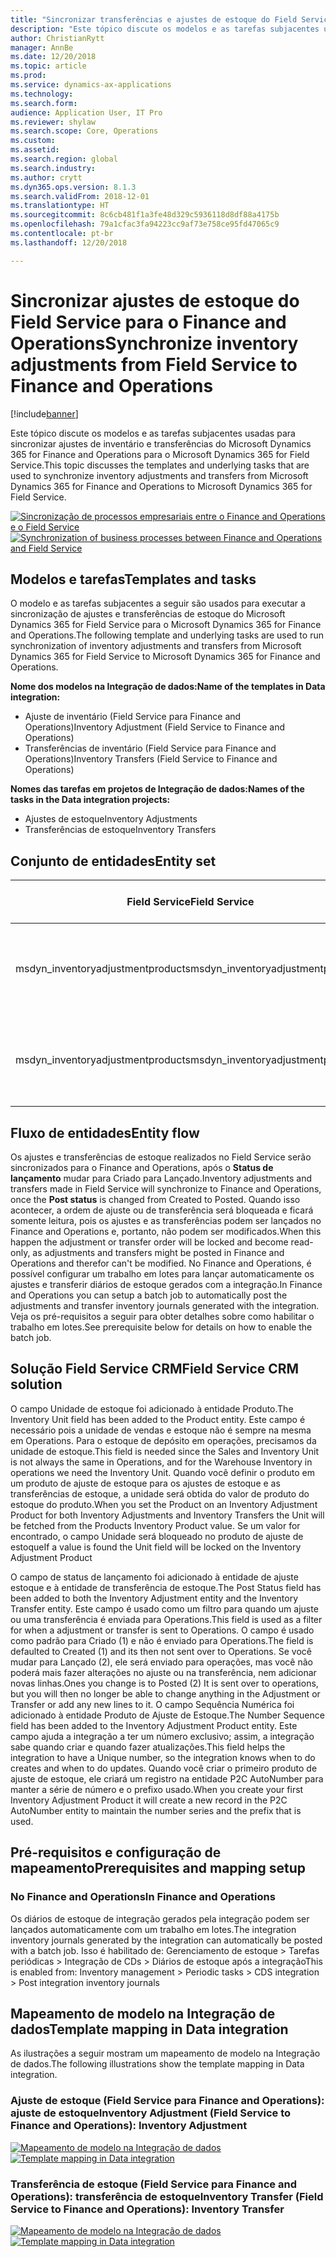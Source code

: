 ```yaml
---
title: "Sincronizar transferências e ajustes de estoque do Field Service para o Finance and Operations"
description: "Este tópico discute os modelos e as tarefas subjacentes usadas para sincronizar ajustes de inventário e transferências do Microsoft Dynamics 365 for Finance and Operations para o Microsoft Dynamics 365 for Field Service."
author: ChristianRytt
manager: AnnBe
ms.date: 12/20/2018
ms.topic: article
ms.prod: 
ms.service: dynamics-ax-applications
ms.technology: 
ms.search.form: 
audience: Application User, IT Pro
ms.reviewer: shylaw
ms.search.scope: Core, Operations
ms.custom: 
ms.assetid: 
ms.search.region: global
ms.search.industry: 
ms.author: crytt
ms.dyn365.ops.version: 8.1.3
ms.search.validFrom: 2018-12-01
ms.translationtype: HT
ms.sourcegitcommit: 8c6cb481f1a3fe48d329c5936118d8df88a4175b
ms.openlocfilehash: 79a1cfac3fa94223cc9af73e758ce95fd47065c9
ms.contentlocale: pt-br
ms.lasthandoff: 12/20/2018

---
```


# <a name="synchronize-inventory-adjustments-from-field-service-to-finance-and-operations"></a><span data-ttu-id="64601-103">Sincronizar ajustes de estoque do Field Service para o Finance and Operations</span><span class="sxs-lookup"><span data-stu-id="64601-103">Synchronize inventory adjustments from Field Service to Finance and Operations</span></span>

[!include[banner](../includes/banner.md)]

<span data-ttu-id="64601-104">Este tópico discute os modelos e as tarefas subjacentes usadas para sincronizar ajustes de inventário e transferências do Microsoft Dynamics 365 for Finance and Operations para o Microsoft Dynamics 365 for Field Service.</span><span class="sxs-lookup"><span data-stu-id="64601-104">This topic discusses the templates and underlying tasks that are used to synchronize inventory adjustments and transfers from Microsoft Dynamics 365 for Finance and Operations to Microsoft Dynamics 365 for Field Service.</span></span>

<span data-ttu-id="64601-105">[![Sincronização de processos empresariais entre o Finance and Operations e o Field Service](./media/FSTransAdjOW.png)](./media/FSTransAdjOW.png)</span><span class="sxs-lookup"><span data-stu-id="64601-105">[![Synchronization of business processes between Finance and Operations and Field Service](./media/FSTransAdjOW.png)](./media/FSTransAdjOW.png)</span></span>

## <a name="templates-and-tasks"></a><span data-ttu-id="64601-106">Modelos e tarefas</span><span class="sxs-lookup"><span data-stu-id="64601-106">Templates and tasks</span></span>
<span data-ttu-id="64601-107">O modelo e as tarefas subjacentes a seguir são usados para executar a sincronização de ajustes e transferências de estoque do Microsoft Dynamics 365 for Field Service para o Microsoft Dynamics 365 for Finance and Operations.</span><span class="sxs-lookup"><span data-stu-id="64601-107">The following template and underlying tasks are used to run synchronization of inventory adjustments and transfers from Microsoft Dynamics 365 for Field Service to Microsoft Dynamics 365 for Finance and Operations.</span></span>

<span data-ttu-id="64601-108">**Nome dos modelos na Integração de dados:**</span><span class="sxs-lookup"><span data-stu-id="64601-108">**Name of the templates in Data integration:**</span></span>
- <span data-ttu-id="64601-109">Ajuste de inventário (Field Service para Finance and Operations)</span><span class="sxs-lookup"><span data-stu-id="64601-109">Inventory Adjustment (Field Service to Finance and Operations)</span></span>
- <span data-ttu-id="64601-110">Transferências de inventário (Field Service para Finance and Operations)</span><span class="sxs-lookup"><span data-stu-id="64601-110">Inventory Transfers (Field Service to Finance and Operations)</span></span>

<span data-ttu-id="64601-111">**Nomes das tarefas em projetos de Integração de dados:**</span><span class="sxs-lookup"><span data-stu-id="64601-111">**Names of the tasks in the Data integration projects:**</span></span>
- <span data-ttu-id="64601-112">Ajustes de estoque</span><span class="sxs-lookup"><span data-stu-id="64601-112">Inventory Adjustments</span></span>
- <span data-ttu-id="64601-113">Transferências de estoque</span><span class="sxs-lookup"><span data-stu-id="64601-113">Inventory Transfers</span></span>

## <a name="entity-set"></a><span data-ttu-id="64601-114">Conjunto de entidades</span><span class="sxs-lookup"><span data-stu-id="64601-114">Entity set</span></span>
| <span data-ttu-id="64601-115">Field Service</span><span class="sxs-lookup"><span data-stu-id="64601-115">Field Service</span></span>                     | <span data-ttu-id="64601-116">Finance and Operations</span><span class="sxs-lookup"><span data-stu-id="64601-116">Finance and Operations</span></span>                             |
|-----------------------------------|----------------------------------------------------|
| <span data-ttu-id="64601-117">msdyn_inventoryadjustmentproducts</span><span class="sxs-lookup"><span data-stu-id="64601-117">msdyn_inventoryadjustmentproducts</span></span> |   <span data-ttu-id="64601-118">Cabeçalhos e linhas do diário de ajuste de estoque do CDS</span><span class="sxs-lookup"><span data-stu-id="64601-118">CDS Inventory adjustment journal headers and lines</span></span> |
| <span data-ttu-id="64601-119">msdyn_inventoryadjustmentproducts</span><span class="sxs-lookup"><span data-stu-id="64601-119">msdyn_inventoryadjustmentproducts</span></span> | <span data-ttu-id="64601-120">Cabeçalhos e linhas do diário de transferência de estoque do CDS</span><span class="sxs-lookup"><span data-stu-id="64601-120">CDS inventory transfer journal headers and lines</span></span>   |

## <a name="entity-flow"></a><span data-ttu-id="64601-121">Fluxo de entidades</span><span class="sxs-lookup"><span data-stu-id="64601-121">Entity flow</span></span>
<span data-ttu-id="64601-122">Os ajustes e transferências de estoque realizados no Field Service serão sincronizados para o Finance and Operations, após o **Status de lançamento** mudar para Criado para Lançado.</span><span class="sxs-lookup"><span data-stu-id="64601-122">Inventory adjustments and transfers made in Field Service will synchronize to Finance and Operations, once the **Post status** is changed from Created to Posted.</span></span> <span data-ttu-id="64601-123">Quando isso acontecer, a ordem de ajuste ou de transferência será bloqueada e ficará somente leitura, pois os ajustes e as transferências podem ser lançados no Finance and Operations e, portanto, não podem ser modificados.</span><span class="sxs-lookup"><span data-stu-id="64601-123">When this happen the adjustment or transfer order will be locked and become read-only, as adjustments and transfers might be posted in Finance and Operations and therefor can't be modified.</span></span>
<span data-ttu-id="64601-124">No Finance and Operations, é possível configurar um trabalho em lotes para lançar automaticamente os ajustes e transferir diários de estoque gerados com a integração.</span><span class="sxs-lookup"><span data-stu-id="64601-124">In Finance and Operations you can setup a batch job to automatically post the adjustments and transfer inventory journals generated with the integration.</span></span> <span data-ttu-id="64601-125">Veja os pré-requisitos a seguir para obter detalhes sobre como habilitar o trabalho em lotes.</span><span class="sxs-lookup"><span data-stu-id="64601-125">See prerequisite below for details on how to enable the batch job.</span></span>

## <a name="field-service-crm-solution"></a><span data-ttu-id="64601-126">Solução Field Service CRM</span><span class="sxs-lookup"><span data-stu-id="64601-126">Field Service CRM solution</span></span> 
<span data-ttu-id="64601-127">O campo Unidade de estoque foi adicionado à entidade Produto.</span><span class="sxs-lookup"><span data-stu-id="64601-127">The Inventory Unit field has been added to the Product entity.</span></span> <span data-ttu-id="64601-128">Este campo é necessário pois a unidade de vendas e estoque não é sempre na mesma em Operations. Para o estoque de depósito em operações, precisamos da unidade de estoque.</span><span class="sxs-lookup"><span data-stu-id="64601-128">This field is needed since the Sales and Inventory Unit is not always the same in Operations, and for the Warehouse Inventory in operations we need the Inventory Unit.</span></span>
<span data-ttu-id="64601-129">Quando você definir o produto em um produto de ajuste de estoque para os ajustes de estoque e as transferências de estoque, a unidade será obtida do valor de produto do estoque do produto.</span><span class="sxs-lookup"><span data-stu-id="64601-129">When you set the Product on an Inventory Adjustment Product for both Inventory Adjustments and Inventory Transfers the Unit will be fetched from the Products Inventory Product value.</span></span> <span data-ttu-id="64601-130">Se um valor for encontrado, o campo Unidade será bloqueado no produto de ajuste de estoque</span><span class="sxs-lookup"><span data-stu-id="64601-130">If a value is found the Unit field will be locked on the Inventory Adjustment Product</span></span>

<span data-ttu-id="64601-131">O campo de status de lançamento foi adicionado à entidade de ajuste estoque e à entidade de transferência de estoque.</span><span class="sxs-lookup"><span data-stu-id="64601-131">The Post Status field has been added to both the Inventory Adjustment entity and the Inventory Transfer entity.</span></span> <span data-ttu-id="64601-132">Este campo é usado como um filtro para quando um ajuste ou uma transferência é enviada para Operations.</span><span class="sxs-lookup"><span data-stu-id="64601-132">This field is used as a filter for when a adjustment or transfer is sent to Operations.</span></span> <span data-ttu-id="64601-133">O campo é usado como padrão para Criado (1) e não é enviado para Operations.</span><span class="sxs-lookup"><span data-stu-id="64601-133">The field is defaulted to Created (1) and its then not sent over to Operations.</span></span> <span data-ttu-id="64601-134">Se você mudar para Lançado (2), ele será enviado para operações, mas você não poderá mais fazer alterações no ajuste ou na transferência, nem adicionar novas linhas.</span><span class="sxs-lookup"><span data-stu-id="64601-134">Ones you change is to Posted (2) It is sent over to operations, but you will then no longer be able to change anything in the Adjustment or Transfer or add any new lines to it.</span></span>
<span data-ttu-id="64601-135">O campo Sequência Numérica foi adicionado à entidade Produto de Ajuste de Estoque.</span><span class="sxs-lookup"><span data-stu-id="64601-135">The Number Sequence field has been added to the Inventory Adjustment Product entity.</span></span> <span data-ttu-id="64601-136">Este campo ajuda a integração a ter um número exclusivo; assim, a integração sabe quando criar e quando fazer atualizações.</span><span class="sxs-lookup"><span data-stu-id="64601-136">This field helps the integration to have a Unique number, so the integration knows when to do creates and when to do updates.</span></span> <span data-ttu-id="64601-137">Quando você criar o primeiro produto de ajuste de estoque, ele criará um registro na entidade P2C AutoNumber para manter a série de número e o prefixo usado.</span><span class="sxs-lookup"><span data-stu-id="64601-137">When you create your first Inventory Adjustment Product it will create a new record in the P2C AutoNumber entity to maintain the number series and the prefix that is used.</span></span>

## <a name="prerequisites-and-mapping-setup"></a><span data-ttu-id="64601-138">Pré-requisitos e configuração de mapeamento</span><span class="sxs-lookup"><span data-stu-id="64601-138">Prerequisites and mapping setup</span></span>

### <a name="in-finance-and-operations"></a><span data-ttu-id="64601-139">No Finance and Operations</span><span class="sxs-lookup"><span data-stu-id="64601-139">In Finance and Operations</span></span>
<span data-ttu-id="64601-140">Os diários de estoque de integração gerados pela integração podem ser lançados automaticamente com um trabalho em lotes.</span><span class="sxs-lookup"><span data-stu-id="64601-140">The integration inventory journals generated by the integration can automatically be posted with a batch job.</span></span> <span data-ttu-id="64601-141">Isso é habilitado de: Gerenciamento de estoque > Tarefas periódicas > Integração de CDs > Diários de estoque após a integração</span><span class="sxs-lookup"><span data-stu-id="64601-141">This is enabled from: Inventory management > Periodic tasks > CDS integration > Post integration inventory journals</span></span>

## <a name="template-mapping-in-data-integration"></a><span data-ttu-id="64601-142">Mapeamento de modelo na Integração de dados</span><span class="sxs-lookup"><span data-stu-id="64601-142">Template mapping in Data integration</span></span>

<span data-ttu-id="64601-143">As ilustrações a seguir mostram um mapeamento de modelo na Integração de dados.</span><span class="sxs-lookup"><span data-stu-id="64601-143">The following illustrations show the template mapping in Data integration.</span></span>

### <a name="inventory-adjustment-field-service-to-finance-and-operations-inventory-adjustment"></a><span data-ttu-id="64601-144">Ajuste de estoque (Field Service para Finance and Operations): ajuste de estoque</span><span class="sxs-lookup"><span data-stu-id="64601-144">Inventory Adjustment (Field Service to Finance and Operations): Inventory Adjustment</span></span>

<span data-ttu-id="64601-145">[![Mapeamento de modelo na Integração de dados](./media/FSAdj1.png)](./media/FSAdj1.png)</span><span class="sxs-lookup"><span data-stu-id="64601-145">[![Template mapping in Data integration](./media/FSAdj1.png)](./media/FSAdj1.png)</span></span>


### <a name="inventory-transfer-field-service-to-finance-and-operations-inventory-transfer"></a><span data-ttu-id="64601-146">Transferência de estoque (Field Service para Finance and Operations): transferência de estoque</span><span class="sxs-lookup"><span data-stu-id="64601-146">Inventory Transfer (Field Service to Finance and Operations): Inventory Transfer</span></span>

<span data-ttu-id="64601-147">[![Mapeamento de modelo na Integração de dados](./media/FSTrans1.png)](./media/FSTrans1.png)</span><span class="sxs-lookup"><span data-stu-id="64601-147">[![Template mapping in Data integration](./media/FSTrans1.png)](./media/FSTrans1.png)</span></span>

